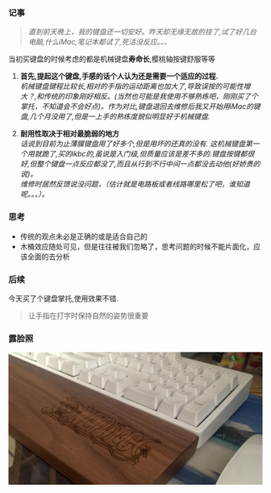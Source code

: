 ### 记事

> *直到前天晚上，我的键盘还一切安好。昨天却无缘无故的挂了,试了好几台电脑,什么iMac,笔记本都试了,死活没反应。。。*  

当初买键盘的时候考虑的都是机械键盘**寿命长**,樱桃轴按键舒服等等  

1. **首先,提起这个键盘,手感的话个人认为还是需要一个适应的过程.**  
   *机械键盘键程比较长,相对的手指的运动距离也加大了,导致误按的可能性增大？,和传统的印象刚好相反。(当然也可能是我使用不够熟练吧，刚刚买了个掌托，不知道会不会好点)。作为对比,键盘退回去维修后我又开始用iMac的键盘,几个月没用了,但是一上手的熟练度貌似明显好于机械键盘.*

2. **耐用性取决于相对最脆弱的地方**  
   *话说到目前为止薄膜键盘用了好多个,但是用坏的还真的没有.*
   *这机械键盘第一个用就跪了,买的ikbc的,虽说是入门级,但质量应该是差不多的.键盘按键都很好,但整个键盘一点反应都没了,而且从行到不行中间一点都没去动他(好娇贵的说)。*  
   *维修时居然反馈说没问题，（估计就是电路板或者线路哪里松了吧，谁知道呢。。。）。*

### 思考  

* 传统的观点未必是正确的或是适合自己的  
* 木桶效应随处可见，但是往往被我们忽略了，思考问题的时候不能片面化，应该全面的去分析

### 后续  

今天买了个键盘掌托,使用效果不错.  

> 让手指在打字时保持自然的姿势很重要

### 露脸照  
![IMG_2288](assets/IMG_2288.jpg)